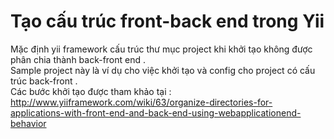 <h1> Tạo cấu trúc front-back end trong Yii  </h1>

Mặc định yii framework cấu trúc thư mục project khi khởi tạo không được phân chia thành back-front end . <br />
Sample project này là ví dụ cho việc khởi tạo và config cho project có cấu trúc back-front . <br />
Các bước khởi tạo được tham khảo tại : <br />
http://www.yiiframework.com/wiki/63/organize-directories-for-applications-with-front-end-and-back-end-using-webapplicationend-behavior